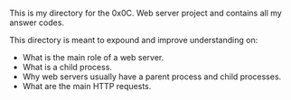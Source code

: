 This is my directory for the 0x0C. Web server project and contains all my answer codes.

This directory is meant to expound and improve understanding on:
- What is the main role of a web server.
- What is a child process.
- Why web servers usually have a parent process and child processes.
- What are the main HTTP requests.
